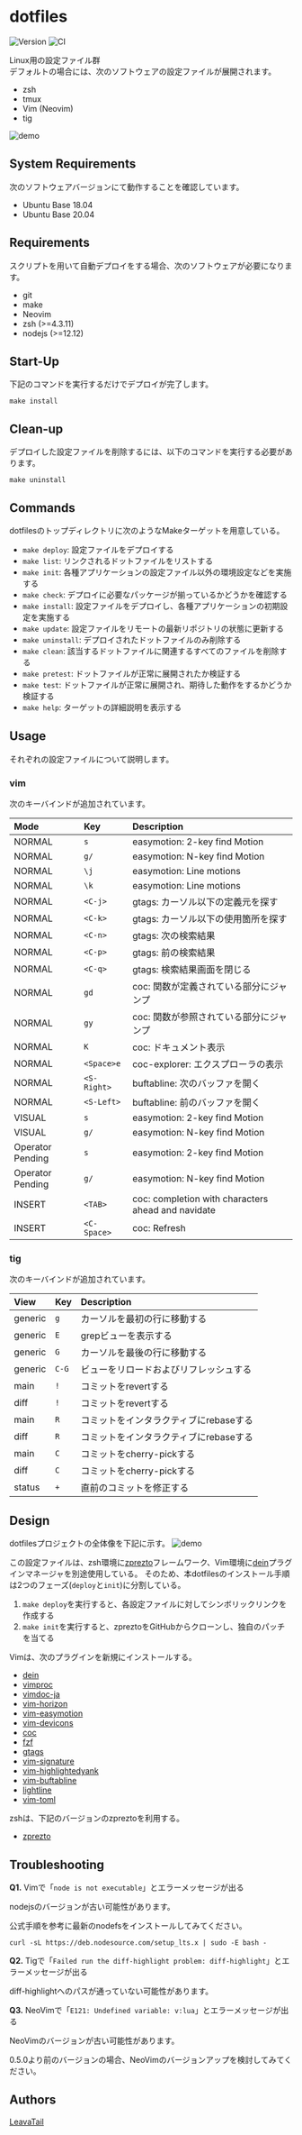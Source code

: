 # dotfiles

![Version](https://img.shields.io/github/tag/LeavaTail/dotfiles.svg)
![CI](https://github.com/LeavaTail/dotfiles/workflows/CI/badge.svg)

Linux用の設定ファイル群  
デフォルトの場合には、次のソフトウェアの設定ファイルが展開されます。

* zsh
* tmux
* Vim (Neovim)
* tig

![demo](https://github.com/LeavaTail/dotfiles/blob/images/vim20220201.png)

## System Requirements

次のソフトウェアバージョンにて動作することを確認しています。

* Ubuntu Base 18.04
* Ubuntu Base 20.04

## Requirements

スクリプトを用いて自動デプロイをする場合、次のソフトウェアが必要になります。

* git
* make
* Neovim
* zsh (>=4.3.11)
* nodejs (>=12.12)

## Start-Up

下記のコマンドを実行するだけでデプロイが完了します。

```shell
make install
```

## Clean-up

デプロイした設定ファイルを削除するには、以下のコマンドを実行する必要があります。

```shell
make uninstall
```

## Commands

dotfilesのトップディレクトリに次のようなMakeターゲットを用意している。

* `make deploy`: 設定ファイルをデプロイする
* `make list`: リンクされるドットファイルをリストする
* `make init`: 各種アプリケーションの設定ファイル以外の環境設定などを実施する
* `make check`: デプロイに必要なパッケージが揃っているかどうかを確認する
* `make install`: 設定ファイルをデプロイし、各種アプリケーションの初期設定を実施する
* `make update`: 設定ファイルをリモートの最新リポジトリの状態に更新する
* `make uninstall`: デプロイされたドットファイルのみ削除する
* `make clean`: 該当するドットファイルに関連するすべてのファイルを削除する
* `make pretest`: ドットファイルが正常に展開されたか検証する
* `make test`: ドットファイルが正常に展開され、期待した動作をするかどうか検証する
* `make help`: ターゲットの詳細説明を表示する

## Usage

それぞれの設定ファイルについて説明します。

### vim

次のキーバインドが追加されています。

| Mode | Key | Description |
| :--- | :-- | :---------- |
| NORMAL | `s` | easymotion: 2-key find Motion |
| NORMAL | `g/` | easymotion: N-key find Motion |
| NORMAL | `\j` | easymotion: Line motions |
| NORMAL | `\k` | easymotion: Line motions |
| NORMAL | `<C-j>` | gtags: カーソル以下の定義元を探す |
| NORMAL | `<C-k>` | gtags: カーソル以下の使用箇所を探す |
| NORMAL | `<C-n>` | gtags: 次の検索結果 |
| NORMAL | `<C-p>` | gtags: 前の検索結果 |
| NORMAL | `<C-q>` | gtags: 検索結果画面を閉じる |
| NORMAL | `gd` | coc: 関数が定義されている部分にジャンプ |
| NORMAL | `gy` | coc: 関数が参照されている部分にジャンプ |
| NORMAL | `K` | coc: ドキュメント表示 |
| NORMAL | `<Space>e` | coc-explorer: エクスプローラの表示 |
| NORMAL | `<S-Right>` | buftabline: 次のバッファを開く |
| NORMAL | `<S-Left>` | buftabline: 前のバッファを開く |
| VISUAL | `s` | easymotion: 2-key find Motion |
| VISUAL | `g/` | easymotion: N-key find Motion |
| Operator Pending | `s` | easymotion: 2-key find Motion |
| Operator Pending | `g/` | easymotion: N-key find Motion |
| INSERT | `<TAB>` | coc: completion with characters ahead and navidate |
| INSERT | `<C-Space>` | coc: Refresh |

### tig

次のキーバインドが追加されています。

| View | Key | Description |
| :--- | :-- | :---------- |
| generic | `g` | カーソルを最初の行に移動する |
| generic | `E` | grepビューを表示する |
| generic | `G` | カーソルを最後の行に移動する |
| generic | `C-G` | ビューをリロードおよびリフレッシュする |
| main | `!` | コミットをrevertする |
| diff | `!` | コミットをrevertする |
| main | `R` | コミットをインタラクティブにrebaseする |
| diff | `R` | コミットをインタラクティブにrebaseする |
| main | `C` | コミットをcherry-pickする |
| diff | `C` | コミットをcherry-pickする |
| status | `+` | 直前のコミットを修正する |

## Design

dotfilesプロジェクトの全体像を下記に示す。
![demo](https://github.com/LeavaTail/dotfiles/blob/images/overall20220119.png)

この設定ファイルは、zsh環境に[zprezto](https://github.com/sorin-ionescu/prezto)フレームワーク、Vim環境に[dein](https://github.com/Shougo/dein.vim)プラグインマネージャを別途使用している。
そのため、本dotfilesのインストール手順は2つのフェーズ(`deploy`と`init`)に分割している。

1. `make deploy`を実行すると、各設定ファイルに対してシンボリックリンクを作成する
2. `make init`を実行すると、zpreztoをGitHubからクローンし、独自のパッチを当てる

Vimは、次のプラグインを新規にインストールする。

* [dein](https://github.com/Shougo/dein.vim)
* [vimproc](https://github.com/Shougo/vimproc.vim)
* [vimdoc-ja](https://github.com/vim-jp/vimdoc-ja)
* [vim-horizon](https://github.com/ntk148v/vim-horizon)
* [vim-easymotion](github.com/easymotion/vim-easymotion)
* [vim-devicons](https://github.com/ryanoasis/vim-devicons)
* [coc](https://github.com/neoclide/coc.nvim)
* [fzf](https://github.com/junegunn/fzf.vim)
* [gtags](https://github.com/vim-scripts/gtags.vim)
* [vim-signature](https://github.com/kshenoy/vim-signature)
* [vim-highlightedyank](https://github.com/machakann/vim-highlightedyank)
* [vim-buftabline](https://github.com/ap/vim-buftabline)
* [lightline](https://github.com/itchyny/lightline.vim)
* [vim-toml](https://github.com/cespare/vim-toml)

zshは、下記のバージョンのzpreztoを利用する。

* [zprezto](https://github.com/sorin-ionescu/prezto/commit/166cbe2fca25319db2551f0cc74a86c93259017d)

## Troubleshooting

**Q1.** Vimで「`node is not executable`」とエラーメッセージが出る

nodejsのバージョンが古い可能性があります。

公式手順を参考に最新のnodefsをインストールしてみてください。

```shell
curl -sL https://deb.nodesource.com/setup_lts.x | sudo -E bash -
```

**Q2.** Tigで「`Failed run the diff-highlight problem: diff-highlight`」とエラーメッセージが出る

diff-highlightへのパスが通っていない可能性があります。

**Q3.** NeoVimで「`E121: Undefined variable: v:lua`」とエラーメッセージが出る

NeoVimのバージョンが古い可能性があります。

0.5.0より前のバージョンの場合、NeoVimのバージョンアップを検討してみてください。

## Authors

[LeavaTail](https://github.com/LeavaTail)
